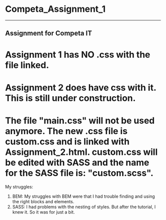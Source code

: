 # Competa_Assignment_1

------------------------------
Assignment for Competa IT
------------------------------

Assignment 1 has NO .css with the file linked.
=================================
Assignment 2 does have css with it.
This is still under construction.
=================================
The file "main.css" will not be used anymore.
The new .css file is custom.css and is linked with Assignment_2.html.
custom.css will be edited  with SASS and the name for the SASS file is: "custom.scss".
=================================
My struggles:
1. BEM:
My struggles with BEM were that I had trouble finding and using the right blocks and elements.
2. SASS:
I had problems with the nesting of styles. But after the tutorial, I knew it. So it was for just a bit.
